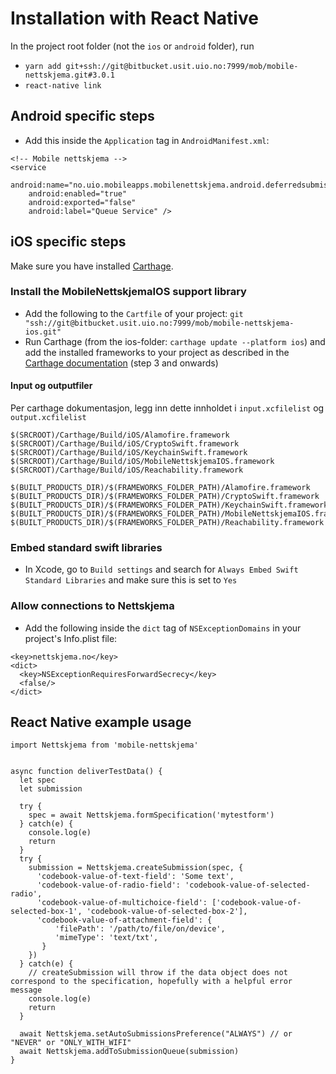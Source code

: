 # Installation with React Native

In the project root folder (not the `ios` or `android` folder), run

* `yarn add git+ssh://git@bitbucket.usit.uio.no:7999/mob/mobile-nettskjema.git#3.0.1`
* `react-native link`

## Android specific steps

* Add this inside the `Application` tag in `AndroidManifest.xml`:

```
<!-- Mobile nettskjema -->
<service
    android:name="no.uio.mobileapps.mobilenettskjema.android.deferredsubmission.queueing.QueueService"
    android:enabled="true"
    android:exported="false"
    android:label="Queue Service" />
```

## iOS specific steps

Make sure you have installed [Carthage](https://github.com/Carthage/Carthage).

### Install the MobileNettskjemaIOS support library
* Add the following to the `Cartfile` of your project: `git "ssh://git@bitbucket.usit.uio.no:7999/mob/mobile-nettskjema-ios.git"`
* Run Carthage (from the ios-folder: `carthage update --platform ios`) and add the installed frameworks to your project as described in the [Carthage documentation](https://github.com/Carthage/Carthage#if-youre-building-for-ios-tvos-or-watchos) (step 3 and onwards)

#### Input og outputfiler
Per carthage dokumentasjon, legg inn dette innholdet i `input.xcfilelist` og `output.xcfilelist`
```
$(SRCROOT)/Carthage/Build/iOS/Alamofire.framework
$(SRCROOT)/Carthage/Build/iOS/CryptoSwift.framework
$(SRCROOT)/Carthage/Build/iOS/KeychainSwift.framework
$(SRCROOT)/Carthage/Build/iOS/MobileNettskjemaIOS.framework
$(SRCROOT)/Carthage/Build/iOS/Reachability.framework
```

```
$(BUILT_PRODUCTS_DIR)/$(FRAMEWORKS_FOLDER_PATH)/Alamofire.framework
$(BUILT_PRODUCTS_DIR)/$(FRAMEWORKS_FOLDER_PATH)/CryptoSwift.framework
$(BUILT_PRODUCTS_DIR)/$(FRAMEWORKS_FOLDER_PATH)/KeychainSwift.framework
$(BUILT_PRODUCTS_DIR)/$(FRAMEWORKS_FOLDER_PATH)/MobileNettskjemaIOS.framework
$(BUILT_PRODUCTS_DIR)/$(FRAMEWORKS_FOLDER_PATH)/Reachability.framework
```

### Embed standard swift libraries
* In Xcode, go to `Build settings` and search for `Always Embed Swift Standard Libraries` and make sure this is set to `Yes`

### Allow connections to Nettskjema
* Add the following inside the `dict` tag of `NSExceptionDomains` in your project's Info.plist file:

```
<key>nettskjema.no</key>
<dict>
  <key>NSExceptionRequiresForwardSecrecy</key>
  <false/>
</dict>
```

## React Native example usage

```
import Nettskjema from 'mobile-nettskjema'


async function deliverTestData() {
  let spec
  let submission

  try {
    spec = await Nettskjema.formSpecification('mytestform')
  } catch(e) {
    console.log(e)
    return
  }
  try {
    submission = Nettskjema.createSubmission(spec, {
      'codebook-value-of-text-field': 'Some text',
      'codebook-value-of-radio-field': 'codebook-value-of-selected-radio',
      'codebook-value-of-multichoice-field': ['codebook-value-of-selected-box-1', 'codebook-value-of-selected-box-2'],
      'codebook-value-of-attachment-field': {
          'filePath': '/path/to/file/on/device',
          'mimeType': 'text/txt',
       }
    })
  } catch(e) {
    // createSubmission will throw if the data object does not correspond to the specification, hopefully with a helpful error message
    console.log(e)
    return
  }

  await Nettskjema.setAutoSubmissionsPreference("ALWAYS") // or "NEVER" or "ONLY_WITH_WIFI"
  await Nettskjema.addToSubmissionQueue(submission)
}

```
